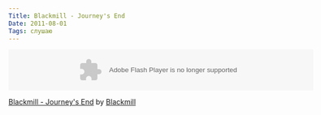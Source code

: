 ```yaml
---
Title: Blackmill - Journey's End
Date: 2011-08-01
Tags: слушаю
---
```


<object height="81" width="100%"> <param name="movie" value="http://player.soundcloud.com/player.swf?url=http%3A%2F%2Fapi.soundcloud.com%2Ftracks%2F10021971&amp;show_comments=false&amp;auto_play=false&amp;color=000000"></param> <param name="allowscriptaccess" value="always"></param> <embed allowscriptaccess="always" height="81" src="http://player.soundcloud.com/player.swf?url=http%3A%2F%2Fapi.soundcloud.com%2Ftracks%2F10021971&amp;show_comments=false&amp;auto_play=false&amp;color=000000" type="application/x-shockwave-flash" width="600"></embed> </object><p>   <span><a href="http://soundcloud.com/blackmill/blackmill-oh-so-natural-blue">Blackmill - Journey's End</a> by <a href="http://soundcloud.com/blackmill">Blackmill</a></span></p>